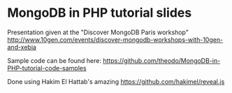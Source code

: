 # MongoDB in PHP tutorial slides

Presentation given at the "Discover MongoDB Paris workshop" http://www.10gen.com/events/discover-mongodb-workshops-with-10gen-and-xebia

Sample code can be found here: https://github.com/theodo/MongoDB-in-PHP-tutorial-code-samples

Done using Hakim El Hattab's amazing https://github.com/hakimel/reveal.js


